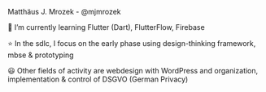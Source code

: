 Matthäus J. Mrozek - @mjmrozek

🌱 I’m currently learning Flutter (Dart), FlutterFlow, Firebase

:star: In the sdlc, I focus on the early phase using design-thinking framework, mbse & prototyping

:smiley: Other fields of activity are webdesign with WordPress and organization, implementation & control of DSGVO (German Privacy) 

<!---
mjmrozek/mjmrozek is a ✨ special ✨ repository because its `README.md` (this file) appears on your GitHub profile.
You can click the Preview link to take a look at your changes.
--->
